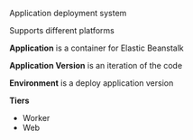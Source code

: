 
Application deployment system

Supports different platforms


**Application** is a container for Elastic Beanstalk

**Application Version** is an iteration of the code

**Environment** is a deploy application version

**Tiers**
- Worker
- Web

